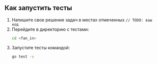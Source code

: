 ## Как запустить тесты

1. Напишите свое решение задач в местах отмеченных `// TODO: ваш код`
2. Перейдите в директорию с тестами:
   ```bash
   cd <fan_in>
   ```
2. Запустите тесты командой:
   ```bash
   go test -v
   ```
